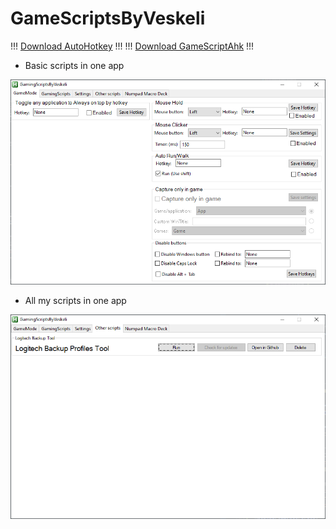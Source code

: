 # GameScriptsByVeskeli

!!! [Download AutoHotkey](https://www.autohotkey.com/) !!!
!!! [Download GameScriptAhk](https://github.com/veskeli/GameScriptsByVeskeli/releases/download/0.32/GameScripts.ahk) !!!

+ Basic scripts in one app


![Preview](https://raw.githubusercontent.com/veskeli/GameScriptsByVeskeli/main/GamingScriptPicture.png)


+ All my scripts in one app


![Preview](https://raw.githubusercontent.com/veskeli/GameScriptsByVeskeli/main/OtherScripts.png)